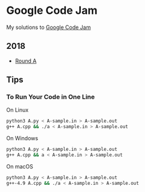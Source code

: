 # Google Code Jam

My solutions to [Google Code Jam](https://code.google.com/codejam)


## 2018


* [Round A](https://codejam.withgoogle.com/codejam/contest/9234486/dashboard)


## Tips


### To Run Your Code in One Line

On Linux

```bash
python3 A.py < A-sample.in > A-sample.out
g++ A.cpp && ./a < A-sample.in > A-sample.out
```

On Windows

```bash
python3 A.py < A-sample.in > A-sample.out
g++ A.cpp && a < A-sample.in > A-sample.out
```

On macOS

```bash
python3 A.py < A-sample.in > A-sample.out
g++-4.9 A.cpp && ./a < A-sample.in > A-sample.out
```